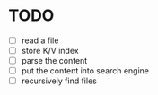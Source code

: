 # TODO

- [ ] read a file
- [ ] store K/V index
- [ ] parse the content
- [ ] put the content into search engine
- [ ] recursively find files